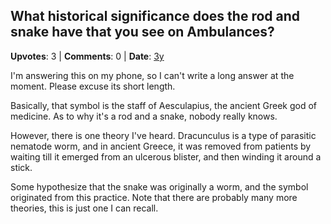 ## What historical significance does the rod and snake have that you see on Ambulances?
    
**Upvotes**: 3 | **Comments**: 0 | **Date**: [3y](https://www.quora.com/What-historical-significance-does-the-rod-and-snake-have-that-you-see-on-Ambulances/answer/Gary-Meaney)

I'm answering this on my phone, so I can't write a long answer at the moment. Please excuse its short length.

Basically, that symbol is the staff of Aesculapius, the ancient Greek god of medicine. As to why it's a rod and a snake, nobody really knows.

However, there is one theory I've heard. Dracunculus is a type of parasitic nematode worm, and in ancient Greece, it was removed from patients by waiting till it emerged from an ulcerous blister, and then winding it around a stick.

Some hypothesize that the snake was originally a worm, and the symbol originated from this practice. Note that there are probably many more theories, this is just one I can recall.

